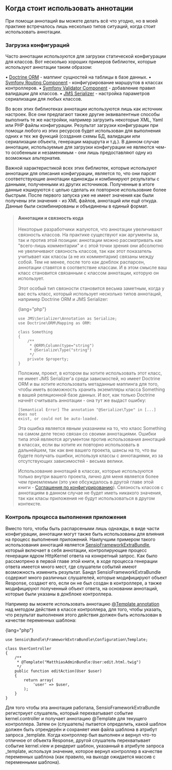 ## Когда стоит использовать аннотации

При помощи аннотаций вы можете делать всё что угодно, но в моей практике встречалось лишь несколько типов
ситуаций, когда стоит использовать аннотации.

### Загрузка конфигураций

Часто аннотации используются для загрузки статической конфигурации для классов. Вот несколько хороших примеров
библиотек, которые используют аннотации таким образом:

• [Doctrine ORM](https://github.com/doctrine/doctrine2) - маппинг сущностей на таблицы в базе данных.
• [Symfony Routing Component](https://github.com/symfony/routing) - конфигурирование маршрутов в классах контроллеров.
• [Symfony Validator Component](https://github.com/symfony/validator) - добавление правил валидации для классов.
• [JMS Serializer](https://github.com/schmittjoh/serializer) - настройка параметров сериализации для любых классов.

Во всех этих библиотеках аннотации используются лишь как источник настроек. Все они предлагают также другие 
эквивалентные способы выполнить те же настройки, например загрузить некоторые XML, Yaml или PHP файлы конфигурации.
Результат загрузки конфигурации при помощи любого из этих ресурсов будет использован для выполнения одних и тех 
же функций (создания схемы БД, валидации или сериализации объекта, генерации маршрута и т.д.). В данном случае
аннотации, используемые для загрузки конфигурации не являются чем-то особенным и незаменимым - они лишь 
предоставляют одну из возможных альтернатив.

Важной характеристикой всех этих библиотек, которые используют аннотации для описания конфигурации, является то,
что они парсят соответствующие аннотации единожды и комбинируют результаты с данными, полученными из других 
источников. Полученные в итоге данные кэшируются с целью сделать их повторное использовние более быстрым.
После первого запуска уже не имеет значения как были получены эти значения - из XML файлов, аннотаций или ещё
откуда. Данные были скомбинированы и объединены в единый формат.

> #### Аннотации и связность кода
>
> Некоторые разработчики жалуются, что аннотации увеличивают связность классов. На практике существуют
> как аргументы за, так и против этой позиции: аннотации можно рассматривать как "всего-лишь комментарии"
> и с этой точки зрения они абсолютно не увеличивают связность классов, так как этот показатель учитывает как
> классы (а не их комментарии) связаны между собой. Тем не менее, после того как докблок распарсен, аннотации
> ставятся в соответствие классам. И в этом смысле ваш класс становится связанным с классом аннотации, которую
> он использует.
>
> Этот особый тип связности становится весьма заметным, когда у вас есть класс, который использует несколько
> типов аннотаций, например Doctrine ORM и JMS Serializer:
> 
> {lang="php"}
> ~~~~~~~~~~~~
> use JMS\Serializer\Annotation as Serialize;
> use Doctrine\ORM\Mapping as ORM:
> 
> class Something
> {
>     /**
>      * @ORM\Column(type="string")
>      * @Serialize\Type("string")
>      */
>     private $property;
> }
> ~~~~~~~~~~~~
> 
> Положим, проект, в котором вы хотите использовать этот класс, не имеет JMS Serializer'а среди зависмостей,
> но имеет Doctrine ORM и вы хотите использовать метаданные маппинга для того, чтобы иметь возможность
> хранить экземпляры класса Something в вашей реляционной базе данных. И вот, как только Doctrine начнёт считывать
> аннотации - она тут же выдаст ошибку:
> 
> ~~~~~~~~~~~~
> [Semantical Error] The annotation "@Serialize\Type" in [...] does not
> exist, or could not be auto-loaded.
> ~~~~~~~~~~~~
> 
> Эта ошибка является явным указанием на то, что клаос Something на самом деле тесно связан со своими аннотациями.
> Ошибки типа этой являются аргументом против использования аннотаций в классах, если вы хотите их повторно
> использовать в дальнейшем, так как вне вашего проекта, шансы на то, что вы будете получать ошибки, используя 
> классы с аннотациями, из за отсутствующих зависимостей - весьма велики.
> 
> Использование аннотаций в классах, которые используются только внутри вашего проекта, лично для меня является
> более чем приемлемым (это уже обсуждалось в другой главе этой книги - 
> [Соглашения по конфигурированию](#configuration-conventions)). Связность классов с аннотациям в данном случае
> не будет иметь никакого значения, так как класы приложения не будут использоваться в другом контексте.

### Контроль процесса выполнения приложения

Вместо того, чтобы быть распарсеными лишь однажды, в виде части конфигурации, аннотации могут также быть использованы 
для влияния на процесс выполнения приложений. Наилучшим примером такого использования аннотаций является
[SensioFrameworkExtraBundle](https://github.com/sensiolabs/SensioFrameworkExtraBundle), который включает в себя
аннотации, контролирующие процесс генерации ядром HttpKernel ответа на конкретный запрос. Как было рассмотрено в
первой главе этой книги, в ходе процесса генерации ответа имеется много мест, где слушатели событий имеют 
возможность изменить результат. Бандл SensioFrameworkExtraBundle содержит много различных слушателей, которые 
модифицируют объект Response, создают его, если он не был создан в контроллере, а также модифицируют полученный
объект ответа, на основании аннотаций, которые были указаны в докблоке контроллера.

Например вы можете использовать аннотацию
[@Template annotation](http://symfony.com/doc/current/bundles/SensioFrameworkExtraBundle/annotations/view.html)
над методом действия в классе контроллера, для того, чтобы указать, что результат выполнения этого действия
должен быть использован в качестве переменных шаблона:

{lang="php"}
~~~~~~~~~~~~
use Sensio\Bundle\FrameworkExtraBundle\Configuration\Template;

class UserController
{
    /**
     * @Template("MatthiasAdminBundle:User:edit.html.twig")
     */
    public function editAction(User $user)
    {
        return array(
            'user' => $user,
        );
    }
}
~~~~~~~~~~~~

Для того чтобы эта аннотация работала, SensioFrameworkExtraBundle регистриует слушатель, который перехватывает событие 
kernel.controller и получает аннотацию @Template для текущего контроллера. Затем он (слушатель) пытается определить, 
какой шаблон должен быть отрендерён и сохраняет имя файла шаблона в атрибут запроса _template. Когда контроллер 
был выполнен и вернул что-то отличное от объекта Response, другой слушатель перехватывает событие kernel.view и 
рендерит шаблон, указанный в атрибуте запроса _template, используя значение, которое вернул контроллер в качестве 
переменных шаблона (как правило, на выходе ожидается массив с переменными шаблона).